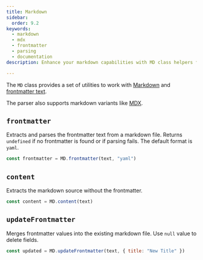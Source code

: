 ```yaml
---
title: Markdown
sidebar:
  order: 9.2
keywords:
  - markdown
  - mdx
  - frontmatter
  - parsing
  - documentation
description: Enhance your markdown capabilities with MD class helpers for parsing and managing frontmatter efficiently.

---
```


The `MD` class provides a set of utilities to work with [Markdown](https://www.markdownguide.org/cheat-sheet/) and [frontmatter text](https://jekyllrb.com/docs/front-matter/).

The parser also supports markdown variants like [MDX](https://mdxjs.com/).

## `frontmatter`

Extracts and parses the frontmatter text from a markdown file. Returns `undefined` if no frontmatter is found or if parsing fails. The default format is `yaml`.

```javascript
const frontmatter = MD.frontmatter(text, "yaml")
```

## `content`

Extracts the markdown source without the frontmatter.

```javascript
const content = MD.content(text)
```

## `updateFrontmatter`

Merges frontmatter values into the existing markdown file. Use `null` value to delete fields.

```javascript
const updated = MD.updateFrontmatter(text, { title: "New Title" })
```
